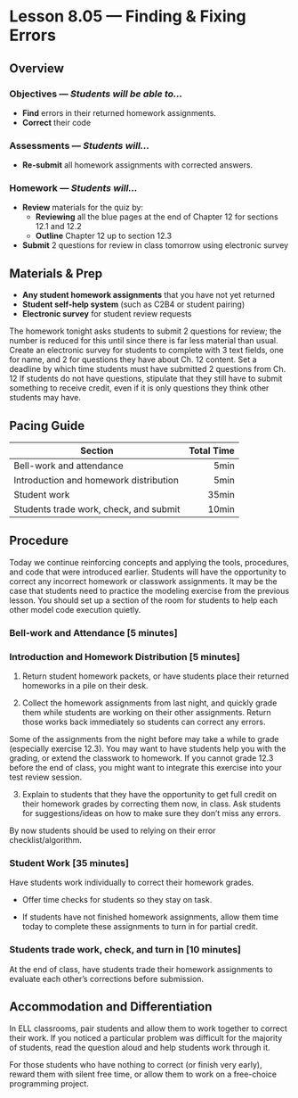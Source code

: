 Lesson 8.05 — Finding & Fixing Errors
====================================================================================================

Overview
--------
### Objectives — _Students will be able to…_
- **Find** errors in their returned homework assignments.
- **Correct** their code

### Assessments — _Students will…_
- **Re-submit** all homework assignments with corrected answers.

### Homework — _Students will…_
- **Review** materials for the quiz by:
  - **Reviewing** all the blue pages at the end of Chapter 12 for sections 12.1 and 12.2
  - **Outline** Chapter 12 up to section 12.3
- **Submit** 2 questions for review in class tomorrow using electronic survey


Materials & Prep
----------------
- **Any student homework assignments** that you have not yet returned
- **Student self-help system** (such as C2B4 or student pairing)
- **Electronic survey** for student review requests

The homework tonight asks students to submit 2 questions for review; the number is reduced for this
until since there is far less material than usual. Create an electronic survey for students to
complete with 3 text fields, one for name, and 2 for questions they have about Ch. 12 content. Set a
deadline by which time students must have submitted 2 questions from Ch. 12 If students do not have
questions, stipulate that they still have to submit something to receive credit, even if it is only
questions they think other students may have.


Pacing Guide
------------
| Section                                | Total Time |
|----------------------------------------|-----------:|
| Bell-work and attendance               |       5min |
| Introduction and homework distribution |       5min |
| Student work                           |      35min |
| Students trade work, check, and submit |      10min |


Procedure
---------
Today we continue reinforcing concepts and applying the tools, procedures, and code that were
introduced earlier. Students will have the opportunity to correct any incorrect homework or
classwork assignments. It may be the case that students need to practice the modeling exercise from
the previous lesson. You should set up a section of the room for students to help each other model
code execution quietly.

### Bell-work and Attendance \[5 minutes\]

### Introduction and Homework Distribution \[5 minutes\]

1. Return student homework packets, or have students place their returned homeworks in a pile on
  their desk.

2. Collect the homework assignments from last night, and quickly grade them while students are
  working on their other assignments. Return those works back immediately so students can correct
  any errors.

  Some of the assignments from the night before may take a while to grade (especially exercise
  12.3). You may want to have students help you with the grading, or extend the classwork to
  homework. If you cannot grade 12.3 before the end of class, you might want to integrate this
  exercise into your test review session.

3. Explain to students that they have the opportunity to get full credit on their homework grades by
  correcting them now, in class. Ask students for suggestions/ideas on how to make sure they don’t
  miss any errors.

  By now students should be used to relying on their error checklist/algorithm.

### Student Work \[35 minutes\]

Have students work individually to correct their homework grades.

  - Offer time checks for students so they stay on task.

  - If students have not finished homework assignments, allow them time today to complete these
    assignments to turn in for partial credit.

### Students trade work, check, and turn in \[10 minutes\]
At the end of class, have students trade their homework assignments to evaluate each other’s
corrections before submission.


Accommodation and Differentiation
---------------------------------
In ELL classrooms, pair students and allow them to work together to correct their work. If you
noticed a particular problem was difficult for the majority of students, read the question aloud and
help students work through it.

For those students who have nothing to correct (or finish very early), reward them with silent free
time, or allow them to work on a free-choice programming project.
